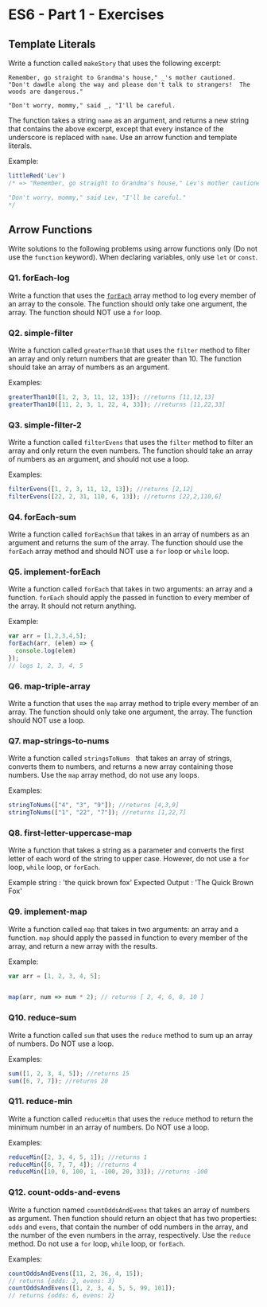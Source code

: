 # ES6 - Part 1 - Exercises

## Template Literals

Write a function called `makeStory` that uses the following excerpt:

```text
Remember, go straight to Grandma's house," _'s mother cautioned.  "Don't dawdle along the way and please don't talk to strangers!  The woods are dangerous."

"Don't worry, mommy," said _, "I'll be careful.
```

The function takes a string `name` as an argument, and returns a new string that contains the above excerpt, except that every instance of the underscore is replaced with `name`. Use an arrow function and template literals.

Example:

```js
littleRed('Lev')
/* => "Remember, go straight to Grandma's house," Lev's mother cautioned.  "Don't dawdle along the way and please don't talk to strangers!  The woods are dangerous."

"Don't worry, mommy," said Lev, "I'll be careful."
*/
```

## Arrow Functions

Write solutions to the following problems using arrow functions only (Do not use the `function` keyword). When declaring variables, only use `let` or `const`.

### Q1. forEach-log

Write a function that uses the [`forEach`](http://www.w3schools.com/jsref/jsref_forEach.asp) array method to log every member of an array to the console. The function should only take one argument, the array. The function should NOT use a `for` loop.

### Q2. simple-filter

Write a function called `greaterThan10` that uses the `filter` method to filter an array and only return numbers that are greater than 10. The function should take an array of numbers as an argument.

Examples:

```js
greaterThan10([1, 2, 3, 11, 12, 13]); //returns [11,12,13]
greaterThan10([11, 2, 3, 1, 22, 4, 33]); //returns [11,22,33]
```

### Q3. simple-filter-2

Write a function called `filterEvens` that uses the `filter` method to filter an array and only return the even numbers. The function should take an array of numbers as an argument, and should not use a loop.

Examples:

```js
filterEvens([1, 2, 3, 11, 12, 13]); //returns [2,12]
filterEvens([22, 2, 31, 110, 6, 13]); //returns [22,2,110,6]
```

### Q4. forEach-sum

Write a function called `forEachSum` that takes in an array of numbers as an argument and returns the sum of the array. The function should use the `forEach` array method and should NOT use a `for` loop or `while` loop.

### Q5. implement-forEach

Write a function called `forEach` that takes in two arguments: an array and a function. `forEach` should apply the passed in function to every member of the array. It should not return anything.

Example:

```javascript
var arr = [1,2,3,4,5];
forEach(arr, (elem) => {
  console.log(elem)
});
// logs 1, 2, 3, 4, 5
```

### Q6. map-triple-array

Write a function that uses the `map` array method to triple every member of an array. The function should only take one argument, the array. The function should NOT use a loop.

### Q7. map-strings-to-nums

Write a function called `stringsToNums ` that takes an array of strings, converts them to numbers, and returns a new array containing those numbers. Use the `map` array method, do not use any loops.

Examples:

```js
stringToNums(["4", "3", "9"]); //returns [4,3,9]
stringToNums(["1", "22", "7"]); //returns [1,22,7]
```

### Q8. first-letter-uppercase-map

Write a function that takes a string as a parameter and converts the first letter of each word of the string to upper case. However, do not use a `for` loop, `while` loop, or `forEach`.

Example string : 'the quick brown fox'
Expected Output : 'The Quick Brown Fox'

### Q9. implement-map

Write a function called `map` that takes in two arguments: an array and a function. `map` should apply the passed in function to every member of the array, and return a new array with the results.

Example:

```javascript
var arr = [1, 2, 3, 4, 5];


map(arr, num => num * 2); // returns [ 2, 4, 6, 8, 10 ]
```

### Q10. reduce-sum

Write a function called `sum` that uses the `reduce` method to sum up an array of numbers. Do NOT use a loop.

Examples:

```js
sum([1, 2, 3, 4, 5]); //returns 15
sum([6, 7, 7]); //returns 20
```

### Q11. reduce-min

Write a function called `reduceMin` that uses the `reduce` method to return the minimum number in an array of numbers. Do NOT use a loop.

Examples:

```js
reduceMin([2, 3, 4, 5, 1]); //returns 1
reduceMin([6, 7, 7, 4]); //returns 4
reduceMin([10, 0, 100, 1, -100, 20, 33]); //returns -100
```

### Q12. count-odds-and-evens

Write a function named `countOddsAndEvens` that takes an array of numbers as argument. Then function should return an object that has two properties: `odds` and `evens`, that contain the number of odd numbers in the array, and the number of the even numbers in the array, respectively. Use the `reduce` method. Do not use a `for` loop, `while` loop, or `forEach`.

Examples:

```javascript
countOddsAndEvens([11, 2, 36, 4, 15]);
// returns {odds: 2, evens: 3}
countOddsAndEvens([1, 2, 3, 4, 5, 5, 99, 101]);  
// returns {odds: 6, evens: 2}
```
